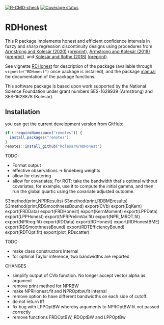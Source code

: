 [![R-CMD-check](https://github.com/kolesarm/RDHonest/workflows/R-CMD-check/badge.svg)](https://github.com/kolesarm/RDHonest/actions) [![Coverage status](https://codecov.io/gh/kolesarm/RDHonest/branch/master/graph/badge.svg)](https://codecov.io/github/kolesarm/RDHonest?branch=master)

# RDHonest

This R package implements honest and efficient confidence intervals in fuzzy and
sharp regression discontinuity designs using procedures from [Armstrong and
Kolesár (2020)](https://doi.org/10.3982/QE1199)
([preprint](https://arxiv.org/abs/1606.01200)), [Armstrong and Kolesár
(2018)](https://doi.org/10.3982/ECTA14434)
([preprint](https://arxiv.org/abs/1511.06028)), and [Kolesár and Rothe
(2018)](https://doi.org/10.1257/aer.20160945)
([preprint](https://arxiv.org/abs/1606.04086)).

See vignette [RDHonest](doc/RDHonest.pdf) for description of the package
(available through `vignette("RDHonest")` once package is installed), and the
package [manual](doc/manual.pdf) for documentation of the package functions.

This software package is based upon work supported by the National Science
Foundation under grant numbers SES-1628939 (Armstrong) and SES-1628878
(Kolesár).

## Installation

you can get the current development version from GitHub:

``` r
if (!requireNamespace("remotes")) {
  install.packages("remotes")
}
remotes::install_github("kolesarm/RDHonest")
```


TODO:
   - Format output
   - effective observations -> lindeberg weights.
   - allow for clustering
   - allow for covariates; For ROT: take the bandwidth that's optimal without
     covariates, for example, use it to compute the initial gamma, and then run
     the global quartic using the covariate adjusted outcome.

S3method(print,NPRResults)
S3method(print,RDBMEresults)
S3method(print,RDSmoothnessBound)
export(CVb)
export(EqKern)
export(FRDData)
export(FRDHonest)
export(KernMoment)
export(LPPData)
export(LPPHonest)
export(NPRPrelimVar.fit)
export(NPR_MROT.fit)
export(NPRreg.fit)
export(RDData)
export(RDHonest)
export(RDHonestBME)
export(RDSmoothnessBound)
export(RDTEfficiencyBound)
export(RDTOpt.fit)
export(plot_RDscatter)


TODO
- make class constructors internal
- for optimal Taylor inference, two bandwidths are reported

CHANGES
- simplify output of CVb function. No longer accept vector alpha as argument
- remove print method for NPRBW
- make NPRHonest.fit and NPROptbw.fit internal
- remove option to have different bandwidths on each side of cutoff.
- do not return lff
- fix bug with LPPOptBW whereby arguments to NPROptBW.fit not passed correctly
- remove functions FRDOptBW, RDOptBW and LPPOptBw
